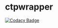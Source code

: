 # ctpwrapper

[![Codacy Badge](https://api.codacy.com/project/badge/Grade/1677e99ac8fd421ca3111407cab874bf)](https://app.codacy.com/app/nooperpudd/ctpwrapper?utm_source=github.com&utm_medium=referral&utm_content=nooperpudd/ctpwrapper&utm_campaign=badger)